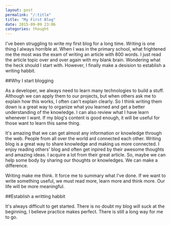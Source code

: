 ```yaml
---
layout: post
permalink: "/:title"
title: "My First Blog"
date: 2015-09-09 23:06
categories: thought
---
```

I've been struggling to write my first blog for a long time. Writing is one thing I always horrible at. When
I was in the primary school, what frightened me the most was the exam of writing an article with 800 words.
I just read the article topic over and over again with my blank brain. Wondering what the heck should I start
with. However, I finally make a desision to establish a writing habbit.

##Why I start blogging

As a developer, we always need to learn many technologies to build a stuff. Although we can apply them to our
projects, but when others ask me to explain how this works, I often can't explain clearly. So I think writing
them down is a great way to organize what you learned and get a better understanding of the knowledge. I can
also review what I have learn whenever I want. If my blog's content is good enough, it will be useful for those
want to learn this same thing.

It's amazing that we can get almost any information or knowledge through the web. People from all over the world
ard connected each other. Writing blog is a great way to share knowledge and making us more connected. I enjoy
reading others' blog and often get inpired by their awesome thoughts and amazing ideas. I acquire a lot from their
great article. So, maybe we can help some body by sharing our thoughts or knowledges. We can make a difference.

Writing make me think. It force me to summary what I've done. If we want to write something useful, we must read
more, learn more and think more. Our life will be more meaningful.

##Establish a writting habbit

It's always difficult to get started. There is no doubt my blog will suck at the beginning, I believe practice makes perfect.
There is still a long way for me to go.

